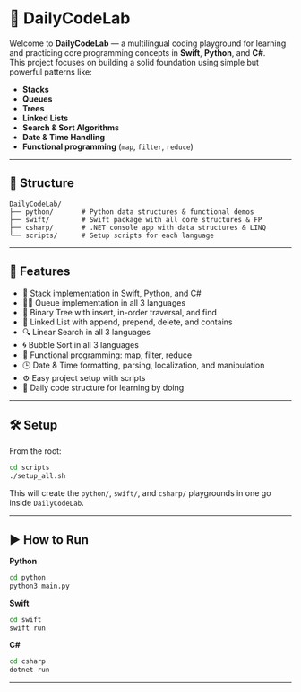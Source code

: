 # 🧪 DailyCodeLab

Welcome to **DailyCodeLab** — a multilingual coding playground for learning and practicing core programming concepts in **Swift**, **Python**, and **C#**.  
This project focuses on building a solid foundation using simple but powerful patterns like:

- **Stacks**
- **Queues**
- **Trees**
- **Linked Lists**
- **Search & Sort Algorithms**
- **Date & Time Handling**
- **Functional programming** (`map`, `filter`, `reduce`)

---

## 📁 Structure

```
DailyCodeLab/
├── python/       # Python data structures & functional demos
├── swift/        # Swift package with all core structures & FP
├── csharp/       # .NET console app with data structures & LINQ
└── scripts/      # Setup scripts for each language
```

---

## 🚀 Features

- 🔁 Stack implementation in Swift, Python, and C#
- 🚶‍♂️ Queue implementation in all 3 languages
- 🌳 Binary Tree with insert, in-order traversal, and find
- 🔗 Linked List with append, prepend, delete, and contains
- 🔍 Linear Search in all 3 languages
- 🌀 Bubble Sort in all 3 languages
- 🧠 Functional programming: map, filter, reduce
- 🕒 Date & Time formatting, parsing, localization, and manipulation
- ⚙️ Easy project setup with scripts
- 🧪 Daily code structure for learning by doing

---

## 🛠 Setup

From the root:

```bash
cd scripts
./setup_all.sh
```

This will create the `python/`, `swift/`, and `csharp/` playgrounds in one go inside `DailyCodeLab`.

---

## ▶️ How to Run

**Python**
```bash
cd python
python3 main.py
```

**Swift**
```bash
cd swift
swift run
```

**C#**
```bash
cd csharp
dotnet run
```

---


